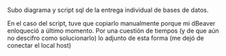 Subo diagrama y script sql de la entrega individual de bases de datos. 

En el caso del script, tuve que copiarlo manualmente porque mi dBeaver enloqueció a último momento. Por una cuestión de tiempos (y de que aún no descifro como solucionarlo) lo adjunto de esta forma (me dejó de conectar el local host)

